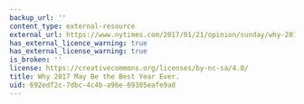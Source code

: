 ```yaml
---
backup_url: ''
content_type: external-resource
external_url: https://www.nytimes.com/2017/01/21/opinion/sunday/why-2017-may-be-the-best-year-ever.html
has_external_licence_warning: true
has_external_license_warning: true
is_broken: ''
license: https://creativecommons.org/licenses/by-nc-sa/4.0/
title: Why 2017 May Be the Best Year Ever.
uid: 692edf2c-7dbc-4c4b-a96e-69305eafe9ad
---
```

